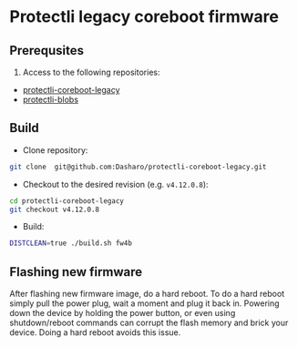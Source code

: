 # Protectli legacy coreboot firmware

## Prerequsites

1. Access to the following repositories:
  - [protectli-coreboot-legacy](https://github.com/Dasharo/protectli-coreboot-legacy)
  - [protectli-blobs](https://github.com/Dasharo/protectli-blobs)

## Build

* Clone repository:

```bash
git clone  git@github.com:Dasharo/protectli-coreboot-legacy.git
```

* Checkout to the desired revision (e.g. `v4.12.0.8`):

```bash
cd protectli-coreboot-legacy
git checkout v4.12.0.8
```

* Build:

```bash
DISTCLEAN=true ./build.sh fw4b
```

## Flashing new firmware

After flashing new firmware image, do a hard reboot. To do a hard reboot simply
pull the power plug, wait a moment and plug it back in. Powering down the device
by holding the power button, or even using shutdown/reboot commands can corrupt
the flash memory and brick your device. Doing a hard reboot avoids this issue.

